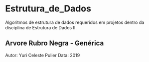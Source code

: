 # Estrutura_de_Dados
Algoritmos de estrutura de dados requeridos em projetos dentro da disciplina de Estrutura de Dados II.

## Arvore Rubro Negra - Genérica


Autor: Yuri Celeste Pulier
Data: 2019
